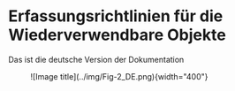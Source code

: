 # Erfassungsrichtlinien für die Wiederverwendbare Objekte

Das ist die deutsche Version der Dokumentation

<figure markdown>
  ![Image title](../img/Fig-2_DE.png){width="400"}
</figure>
